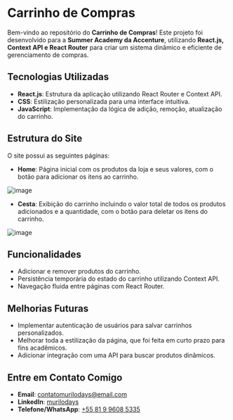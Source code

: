 # Carrinho de Compras

Bem-vindo ao repositório do **Carrinho de Compras**! Este projeto foi desenvolvido para a **Summer Academy da Accenture**, utilizando **React.js, Context API e React Router** para criar um sistema dinâmico e eficiente de gerenciamento de compras.

## Tecnologias Utilizadas

- **React.js**: Estrutura da aplicação utilizando React Router e Context API.
- **CSS**: Estilização personalizada para uma interface intuitiva.
- **JavaScript**: Implementação da lógica de adição, remoção, atualização do carrinho.

## Estrutura do Site  

O site possui as seguintes páginas:  

- **Home**: Página inicial com os produtos da loja e seus valores, com o botão para adicionar os itens ao carrinho.
 
![image](https://github.com/user-attachments/assets/b139d180-d86c-4587-955b-a80235e9d315)

- **Cesta**: Exibição do carrinho incluindo o valor total de todos os produtos adicionados e a quantidade, com o botão para deletar os itens do carrinho.

![image](https://github.com/user-attachments/assets/3ba61574-7db8-423b-8888-00af319d6084)

## Funcionalidades

- Adicionar e remover produtos do carrinho.
- Persistência temporária do estado do carrinho utilizando Context API.
- Navegação fluida entre páginas com React Router.

## Melhorias Futuras

- Implementar autenticação de usuários para salvar carrinhos personalizados.
- Melhorar toda a estilização da página, que foi feita em curto prazo para fins acadêmicos.
- Adicionar integração com uma API para buscar produtos dinâmicos.

## Entre em Contato Comigo

- **Email**: contatomurilodays@email.com  
- **LinkedIn**: <a href="https://www.linkedin.com/in/murilodays/"> murilodays </a>
- **Telefone/WhatsApp**: <a href="https://wa.me/message/ONXRU2RSDSNEE1"> +55 81 9 9608 5335 </a>

